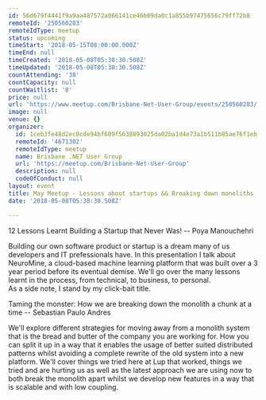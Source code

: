 ```yaml
---
id: 56d679f4441f9a9aa487572a066141ce46b09da0c1a855b97475656c79ff72b8
remoteId: '250560283'
remoteIdType: meetup
status: upcoming
timeStart: '2018-05-15T08:00:00.000Z'
timeEnd: null
timeCreated: '2018-05-08T05:38:30.508Z'
timeUpdated: '2018-05-08T05:38:30.508Z'
countAttending: '38'
countCapacity: null
countWaitlist: '0'
price: null
url: 'https://www.meetup.com/Brisbane-Net-User-Group/events/250560283/'
image: null
venue: {}
organizer:
  id: 1ceb3fe48d2ec0cde94bf609f5638893025da02ba1d4e73a1b511b85ae76f1eb
  remoteId: '4671302'
  remoteIdType: meetup
  name: Brisbane .NET User Group
  url: 'https://meetup.com/Brisbane-Net-User-Group'
  description: null
  codeOfConduct: null
layout: event
title: May Meetup - Lessons about startups && Breaking down monoliths
date: '2018-05-08T05:38:30.508Z'

---
```

<p>12 Lessons Learnt Building a Startup that Never Was! -- Poya Manouchehri</p> <p>Building our own software product or startup is a dream many of us developers and IT prefessionals have. In this presentation I talk about NeuroMine, a cloud-based machine learning platform that was built over a 3 year period before its eventual demise. We'll go over the many lessons learnt in the process, from technical, to business, to personal.<br/>As a side note, I stand by my click-bait title.</p> <p>Taming the monster: How we are breaking down the monolith a chunk at a time -- Sebastian Paulo Andres</p> <p>We'll explore different strategies for moving away from a monolith system that is the bread and butter of the company you are working for. How you can split it up in a way that it enables the usage of better suited distributed patterns whilst avoiding a complete rewrite of the old system into a new platform. We'll cover things we tried here at Lup that worked, things we tried and are hurting us as well as the latest approach we are using now to both break the monolith apart whilst we develop new features in a way that is scalable and with low coupling.</p>
